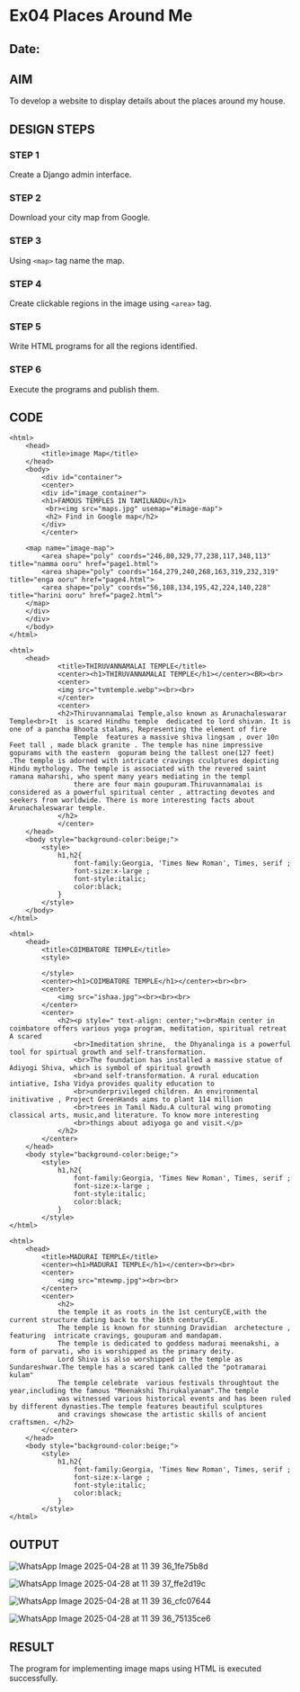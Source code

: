 # Ex04 Places Around Me
## Date: 

## AIM
To develop a website to display details about the places around my house.

## DESIGN STEPS

### STEP 1
Create a Django admin interface.

### STEP 2
Download your city map from Google.

### STEP 3
Using ```<map>``` tag name the map.

### STEP 4
Create clickable regions in the image using ```<area>``` tag.

### STEP 5
Write HTML programs for all the regions identified.

### STEP 6
Execute the programs and publish them.

## CODE
```
<html>
    <head>
        <title>image Map</title>
    </head>
    <body>
        <div id="container">
        <center>
        <div id="image_container">
        <h1>FAMOUS TEMPLES IN TAMILNADU</h1>
         <br><img src="maps.jpg" usemap="#image-map">
         <h2> Find in Google map</h2>
        </div>
        </center>

    <map name="image-map">
        <area shape="poly" coords="246,80,329,77,238,117,348,113" title="namma ooru" href="page1.html">
        <area shape="poly" coords="164,279,240,268,163,319,232,319" title="enga ooru" href="page4.html">
        <area shape="poly" coords="56,188,134,195,42,224,140,228" title="harini ooru" href="page2.html">
    </map>
    </div>
    </div>
    </body>
</html>
```
```
<html>
    <head>
            <title>THIRUVANNAMALAI TEMPLE</title>
            <center><h1>THIRUVANNAMALAI TEMPLE</h1></center><BR><br>
            <center>
            <img src="tvmtemple.webp"><br><br>
            </center>
            <center>
            <h2>Thiruvannamalai Temple,also known as Arunachaleswarar Temple<br>It  is scared Hindhu temple  dedicated to lord shivan. It is one of a pancha Bhoota stalams, Representing the element of fire 
                Temple  features a massive shiva lingsam , over 10n Feet tall , made black granite . The temple has nine impressive gopurams with the eastern  gopuram being the tallest one(127 feet) .The temple is adorned with intricate cravings cculptures depicting Hindu mythology. The temple is associated with the revered saint ramana maharshi, who spent many years mediating in the templ
                there are four main goupuram.Thiruvannamalai is considered as a powerful spiritual center , attracting devotes and seekers from worldwide. There is more interesting facts about Arunachaleswarar temple.
            </h2>
            </center>
    </head>
    <body style="background-color:beige;">
        <style>
            h1,h2{
                font-family:Georgia, 'Times New Roman', Times, serif ;
                font-size:x-large ;
                font-style:italic;
                color:black;
            }
        </style>
    </body>
</html>
```
```
<html>
    <head>
        <title>COIMBATORE TEMPLE</title>
        <style>

        </style>
        <center><h1>COIMBATORE TEMPLE</h1></center><br><br>
        <center>
            <img src="ishaa.jpg"><br><br><br>
        </center>
        <center>
            <h2><p style=" text-align: center;"><br>Main center in coimbatore offers various yoga program, meditation, spiritual retreat A scared 
                <br>Imeditation shrine,  the Dhyanalinga is a powerful tool for spirtual growth and self-transformation.  
                <br>The foundation has installed a massive statue of Adiyogi Shiva, which is symbol of spiritual growth 
                <br>and self-transformation. A rural education intiative, Isha Vidya provides quality education to 
                <br>underprivileged children. An environmental initivative , Project GreenHands aims to plant 114 million
                <br>trees in Tamil Nadu.A cultural wing promoting classical arts, music,and literature. To know more interesting
                <br>things about adiyoga go and visit.</p>
            </h2>
        </center>
    </head>
    <body style="background-color:beige;">
        <style>
            h1,h2{
                font-family:Georgia, 'Times New Roman', Times, serif ;
                font-size:x-large ;
                font-style:italic;
                color:black;
            }
        </style>
</html>
```
```
<html>
    <head>
        <title>MADURAI TEMPLE</title>
        <center><h1>MADURAI TEMPLE</h1></center><br><br>
        <center>
            <img src="mtewmp.jpg"><br><br>
        </center>
        <center>
            <h2>
            the temple it as roots in the 1st centuryCE,with the current structure dating back to the 16th centuryCE.
            The temple is known for stunning Dravidian  archetecture , featuring  intricate cravings, goupuram and mandapam.
            The temple is dedicated to goddess madurai meenakshi, a form of parvati, who is worshipped as the primary deity.  
            Lord Shiva is also worshipped in the temple as Sundareshwar.The temple has a scared tank called the "potramarai kulam"
            The temple celebrate  various festivals throughtout the year,including the famous "Meenakshi Thirukalyanam".The temple
            was witnessed various historical events and has been ruled by different dynasties.The temple features beautiful sculptures
            and cravings showcase the artistic skills of ancient craftsmen. </h2>
        </center>
    </head>
    <body style="background-color:beige;">
        <style>
            h1,h2{
                font-family:Georgia, 'Times New Roman', Times, serif ;
                font-size:x-large ;
                font-style:italic;
                color:black;
            }
        </style>
</html>
```


## OUTPUT

![WhatsApp Image 2025-04-28 at 11 39 36_1fe75b8d](https://github.com/user-attachments/assets/4ba7163f-f57e-43a2-8249-eb9dd8cdf2e6)

![WhatsApp Image 2025-04-28 at 11 39 37_ffe2d19c](https://github.com/user-attachments/assets/94b69aae-4621-4168-a10a-ad69a71919ce)

![WhatsApp Image 2025-04-28 at 11 39 36_cfc07644](https://github.com/user-attachments/assets/d5b071aa-4a33-46ff-89d7-d3c92fd6ac23)

![WhatsApp Image 2025-04-28 at 11 39 36_75135ce6](https://github.com/user-attachments/assets/1c8fabcd-e582-403e-824a-db6b85078390)




## RESULT
The program for implementing image maps using HTML is executed successfully.
